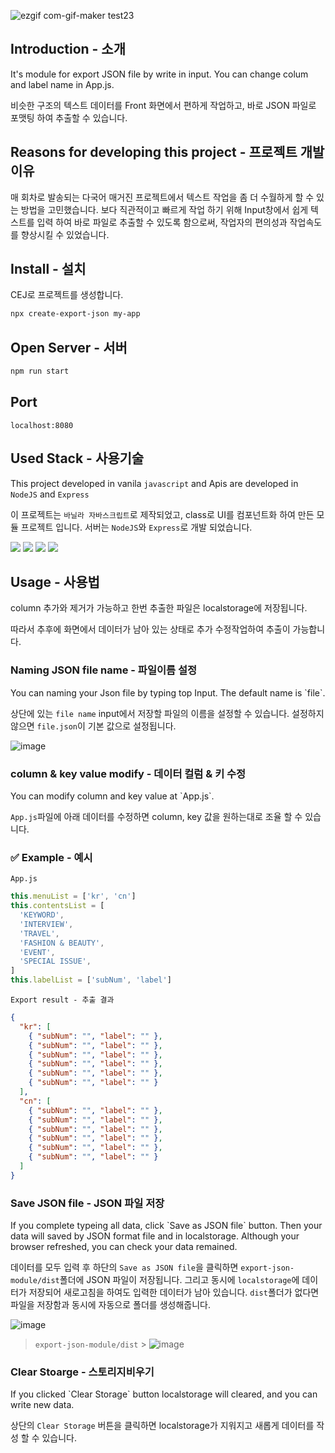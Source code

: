 ![ezgif com-gif-maker](https://user-images.githubusercontent.com/72537762/211192271-0a402ad4-ab77-4f33-bbd8-75d101d6308c.gif)
test23

## Introduction - 소개

It's module for export JSON file by write in input. You can change colum and label name in App.js.

비슷한 구조의 텍스트 데이터를 Front 화면에서 편하게 작업하고, 바로 JSON 파일로 포맷팅 하여 추출할 수 있습니다.

## Reasons for developing this project - 프로젝트 개발 이유

매 회차로 발송되는 다국어 매거진 프로젝트에서 텍스트 작업을 좀 더 수월하게 할 수 있는 방법을
고민했습니다. 보다 직관적이고 빠르게 작업 하기 위해 Input창에서 쉽게 텍스트를 입력 하여 바로
파일로 추출할 수 있도록 함으로써, 작업자의 편의성과 작업속도를 향상시킬 수 있었습니다.

## Install - 설치

CEJ로 프로젝트를 생성합니다.

```bash
npx create-export-json my-app
```

## Open Server - 서버

```bash
npm run start
```

## Port

```
localhost:8080
```

## Used Stack - 사용기술

This project developed in vanila `javascript` and Apis are developed in `NodeJS` and `Express`

이 프로젝트는 `바닐라 자바스크립트`로 제작되었고, class로 UI를 컴포넌트화 하여 만든 모듈 프로젝트 입니다. 서버는 `NodeJS`와 `Express`로 개발 되었습니다.

<img src="https://img.shields.io/badge/nodeJS-339933?style=for-the-badge&logo=node.js&logoColor=white">
<img src="https://img.shields.io/badge/express-000000?style=for-the-badge&logo=express&logoColor=white">
<img src="https://img.shields.io/badge/javascript-F7DF1E?style=for-the-badge&logo=Javascript&logoColor=white">
<img src="https://img.shields.io/badge/css-1572B6?style=for-the-badge&logo=css3&logoColor=white">

## Usage - 사용법

column 추가와 제거가 가능하고 한번 추출한 파일은 localstorage에 저장됩니다.

따라서 추후에 화면에서 데이터가 남아 있는 상태로 추가 수정작업하여 추출이 가능합니다.

### Naming JSON file name - 파일이름 설정

<p>You can naming your Json file by typing top Input. The default name is `file`.</p>

상단에 있는 `file name` input에서 저장할 파일의 이름을 설정할 수 있습니다. 설정하지 않으면 `file.json`이
기본 값으로 설정됩니다.

![image](https://user-images.githubusercontent.com/72537762/211191295-a51554aa-c515-4d0a-9dc3-374fd5fe69db.png)

### column & key value modify - 데이터 컬럼 & 키 수정

<p>You can modify column and key value at `App.js`.</p>

`App.js`파일에 아래 데이터를 수정하면 column, key 값을 원하는대로 조율 할 수 있습니다.

### ✅ Example - 예시

`App.js`

```javascript
this.menuList = ['kr', 'cn']
this.contentsList = [
  'KEYWORD',
  'INTERVIEW',
  'TRAVEL',
  'FASHION & BEAUTY',
  'EVENT',
  'SPECIAL ISSUE',
]
this.labelList = ['subNum', 'label']
```

`Export result - 추출 결과`

```json
{
  "kr": [
    { "subNum": "", "label": "" },
    { "subNum": "", "label": "" },
    { "subNum": "", "label": "" },
    { "subNum": "", "label": "" },
    { "subNum": "", "label": "" },
    { "subNum": "", "label": "" }
  ],
  "cn": [
    { "subNum": "", "label": "" },
    { "subNum": "", "label": "" },
    { "subNum": "", "label": "" },
    { "subNum": "", "label": "" },
    { "subNum": "", "label": "" },
    { "subNum": "", "label": "" }
  ]
}
```

### Save JSON file - JSON 파일 저장

<p>If you complete typeing all data, click `Save as JSON file` button. Then your data will saved by JSON format file and in localstorage. Although your browser
refreshed, you can check your data remained.</p>

데이터를 모두 입력 후 하단의 `Save as JSON file`을 클릭하면 `export-json-module/dist`폴더에 JSON 파일이 저장됩니다. 그리고 동시에 `localstorage`에 데이터가 저장되어
새로고침을 하여도 입력한 데이터가 남아 있습니다. `dist`폴더가 없다면 파일을 저장함과 동시에 자동으로 폴더를 생성해줍니다.

![image](https://user-images.githubusercontent.com/72537762/211191336-0122bbfd-bcd1-4832-85a6-bcfcf2275ca6.png)

> `export-json-module/dist` > ![image](https://user-images.githubusercontent.com/72537762/211191345-e8170094-501a-46da-b664-7e6960de18c4.png)

### Clear Stoarge - 스토리지비우기

<p>If you clicked `Clear Storage` button localstorage will cleared, and you can write new data.</p>

상단의 `Clear Storage` 버튼을 클릭하면 localstorage가 지워지고 새롭게 데이터를 작성 할 수 있습니다.
